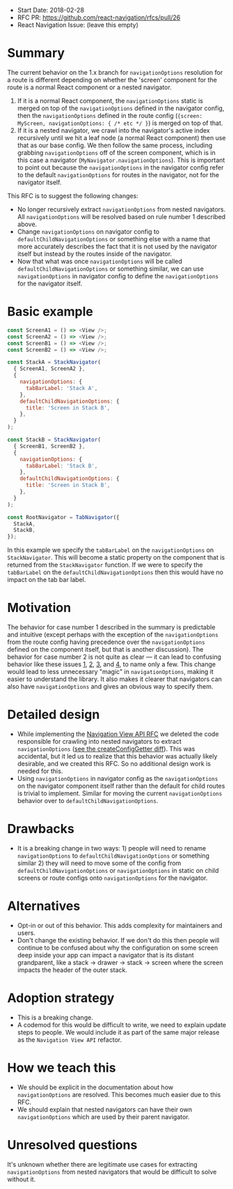 - Start Date: 2018-02-28
- RFC PR: https://github.com/react-navigation/rfcs/pull/26
- React Navigation Issue: (leave this empty)

# Summary

The current behavior on the 1.x branch for `navigationOptions` resolution for a route is different depending on whether the 'screen' component for the route is a normal React component or a nested navigator.

1. If it is a normal React component, the `navigationOptions` static is merged on top of the `navigationOptions` defined in the navigator config, then the `navigationOptions` defined in the route config (`{screen: MyScreen, navigationOptions: { /* etc */ }`) is merged on top of that.
2. If it is a nested navigator, we crawl into the navigator's active index recursively until we hit a leaf node (a normal React component) then use that as our base config. We then follow the same process, including grabbing `navigationOptions` off of the screen component, which is in this case a navigator (`MyNavigator.navigationOptions`). This is important to point out because the `navigationOptions` in the navigator config refer to the default `navigationOptions` for routes in the navigator, not for the navigator itself.

This RFC is to suggest the following changes:

- No longer recursively extract `navigationOptions` from nested navigators. All `navigationOptions` will be resolved based on rule number 1 described above.
- Change `navigationOptions` on navigator config to `defaultChildNavigationOptions` or something else with a name that more accurately describes the fact that it is not used by the navigator itself but instead by the routes inside of the navigator.
- Now that what was once `navigationOptions` will be called `defaultChildNavigationOptions` or something similar, we can use `navigationOptions` in navigator config to define the `navigationOptions` for the navigator itself.

# Basic example

```js
const ScreenA1 = () => <View />;
const ScreenA2 = () => <View />;
const ScreenB1 = () => <View />;
const ScreenB2 = () => <View />;

const StackA = StackNavigator(
  { ScreenA1, ScreenA2 },
  {
    navigationOptions: {
      tabBarLabel: 'Stack A',
    },
    defaultChildNavigationOptions: {
      title: 'Screen in Stack B',
    },
  }
);

const StackB = StackNavigator(
  { ScreenB1, ScreenB2 },
  {
    navigationOptions: {
      tabBarLabel: 'Stack B',
    },
    defaultChildNavigationOptions: {
      title: 'Screen in Stack B',
    },
  }
);

const RootNavigator = TabNavigator({
  StackA,
  StackB,
});
```

In this example we specify the `tabBarLabel` on the `navigationOptions` on `StackNavigator`. This will become a static property on the component that is returned from the `StackNavigator` function. If we were to specify the `tabBarLabel` on the `defaultChildNavigationOptions` then this would have no impact on the tab bar label.

# Motivation

The behavior for case number 1 described in the summary is predictable and intuitive (except perhaps with the exception of the `navigationOptions` from the route config having precedence over the `navigationOptions` defined on the component itself, but that is another discussion). The behavior for case number 2 is not quite as clear &mdash; it can lead to confusing behavior like these issues [1](https://github.com/react-navigation/react-navigation/issues/3571), [2](https://github.com/react-navigation/react-navigation/issues/3111), [3](https://github.com/react-navigation/react-navigation/issues/3090), and [4](https://github.com/react-navigation/react-navigation/issues/2378), to name only a few. This change would lead to less unnecessary "magic" in `navigationOptions`, making it easier to understand the library. It also makes it clearer that navigators can also have `navigationOptions` and gives an obvious way to specify them.

# Detailed design

- While implementing the [Navigation View API RFC](https://github.com/react-navigation/rfcs/blob/master/text/0002-navigator-view-api.md) we deleted the code responsible for crawling into nested navigators to extract `navigationOptions` ([see the createConfigGetter diff](https://github.com/react-navigation/react-navigation/commit/e27ad22c57444fadb827bf3bd3a75e3b2ca38041#diff-d7b38f711172bb2cb9393d3f1ca361a9)). This was accidental, but it led us to realize that this behavior was actually likely desirable, and we created this RFC. So no additional design work is needed for this.
- Using `navigationOptions` in navigator config as the `navigationOptions` on the navigator component itself rather than the default for child routes is trivial to implement. Similar for moving the current `navigationOptions` behavior over to `defaultChildNavigationOptions`.

# Drawbacks

- It is a breaking change in two ways: 1) people will need to rename `navigationOptions` to `defaultChildNavigationOptions` or something similar 2) they will need to move some of the config from `defaultChildNavigationOptions` or `navigationOptions` in static on child screens or route configs onto `navigationOptions` for the navigator.

# Alternatives

- Opt-in or out of this behavior. This adds complexity for maintainers and users.
- Don't change the existing behavior. If we don't do this then people will continue to be confused about why the configuration on some screen deep inside your app can impact a navigator that is its distant grandparent, like a stack -> drawer -> stack -> screen where the screen impacts the header of the outer stack.

# Adoption strategy

- This is a breaking change.
- A codemod for this would be difficult to write, we need to explain update steps to people. We would include it as part of the same major release as the `Navigation View API` refactor.

# How we teach this

- We should be explicit in the documentation about how `navigationOptions` are resolved. This becomes much easier due to this RFC.
- We should explain that nested navigators can have their own `navigationOptions` which are used by their parent navigator.

# Unresolved questions

It's unknown whether there are legitimate use cases for extracting `navigationOptions` from nested navigators that would be difficult to solve without it.
